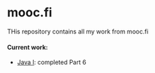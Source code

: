 # mooc.fi

THis repository contains all my work from mooc.fi

#### Current work:
- [Java I](https://java-programming.mooc.fi): completed Part 6
